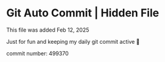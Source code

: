 # Git Auto Commit | Hidden File

This file was added Feb 12, 2025

Just for fun and keeping my daily git commit active 🤪

commit number: 499370
